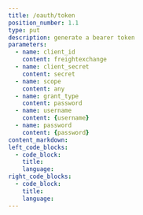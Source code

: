 ```yaml
---
title: /oauth/token
position_number: 1.1
type: put
description: generate a bearer token  
parameters:
  - name: client_id
    content: freightexchange
  - name: client_secret
    content: secret
  - name: scope
    content: any
  - name: grant_type
    content: password
  - name: username
    content: {username}
  - name: password
    content: {password}
content_markdown:
left_code_blocks:
  - code_block:
    title:
    language:
right_code_blocks:
  - code_block:
    title:
    language:
---
```

